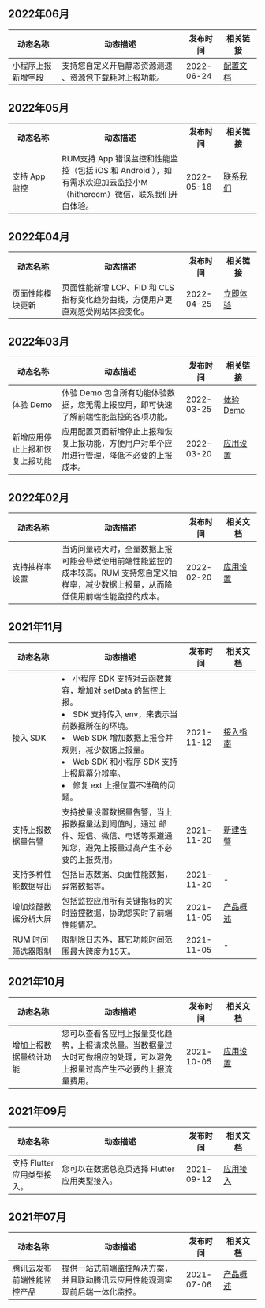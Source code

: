 ## 2022年06月
<table >
<thead>
<tr>
<th width="20%">动态名称</th>
<th width="50%">动态描述</th>
 <th width="15%">发布时间</th>  
<th width="15%">相关链接</th>
</tr>
</thead>
<tbody><tr>
<td>小程序上报新增字段</td>
<td >支持您自定义开启静态资源测速 、资源包下载耗时上报功能。</td>
 <td>2022-06-24</td> 
<td><a href="https://cloud.tencent.com/document/product/1464/58570">配置文档</a></td>
</tr>
 <tr>
</tbody></table>


## 2022年05月
<table >
<tr>
<th width="20%">动态名称</th>
<th width="50%">动态描述</th>
 <th width="15%">发布时间</th>  
<th width="15%">相关链接</th>
</tr>
<tr>
<td>支持 App 监控</td>
<td >RUM支持 App 错误监控和性能监控（包括 iOS 和 Android ），如有需求欢迎加云监控小M（hitherecm）微信，联系我们开白体验。</td>
 <td>2022-05-18</td> 
<td><a href="https://cloud.tencent.com/document/product/1464/59921">联系我们</a></td>
</tr>
</table>



## 2022年04月
<table >
<tr>
<th width="20%">动态名称</th>
<th width="50%">动态描述</th>
 <th width="15%">发布时间</th>  
<th width="15%">相关链接</th>
</tr>
<tr>
<td>页面性能模块更新</td>
<td >页面性能新增 LCP、FID 和 CLS 指标变化趋势曲线，方便用户更直观感受网站体验变化。</td>
 <td>2022-04-25</td> 
<td><a href="https://console.cloud.tencent.com/rum/web/performance">立即体验</a></td>
</tr>
 <tr>
</table>


## 2022年03月
<table >
<thead>
<tr>
<th width="20%">动态名称</th>
<th width="50%">动态描述</th>
 <th width="15%">发布时间</th>  
<th width="15%">相关链接</th>
</tr>
</thead>
<tbody><tr>
<td>体验 Demo</td>
<td >体验 Demo 包含所有功能体验数据，您无需上报应用，即可快速了解前端性能监控的各项功能。</td>
 <td>2022-03-25</td> 
<td><a href="https://console.cloud.tencent.com/rum/web/performance?PID=120000">体验 Demo</a></td>
</tr>
 <tr>
<td>新增应用停止上报和恢复上报功能</td>
<td >应用配置页面新增停止上报和恢复上报功能，方便用户对单个应用进行管理，降低不必要的上报成本。</td>
 <td>2022-03-20</td> 
<td><a href="https://cloud.tencent.com/document/product/1464/58146">应用设置</a></td>
</tr>
</tbody></table>



## 2022年02月
<table >
<thead>
<tr>
<th width="20%">动态名称</th>
<th width="50%">动态描述</th>
 <th width="15%">发布时间</th>  
<th width="15%">相关文档</th>
</tr>
</thead>
<tbody>
<tr>
<td>支持抽样率设置</td>
<td >当访问量较大时，全量数据上报可能会导致使用前端性能监控的成本较高。RUM 支持您自定义抽样率，减少数据上报量，从而降低使用前端性能监控的成本。</td>
 <td>2022-02-20</td> 
<td><a href="https://cloud.tencent.com/document/product/1464/58146">应用设置</a></td>
</tr>
</tbody></table>


## 2021年11月
<table >
<thead>
<tr>
<th width="20%">动态名称</th>
<th width="50%">动态描述</th>
 <th width="15%">发布时间</th>  
<th width="15%">相关文档</th>
</tr>
</thead>
<tbody>
<tr>
<td>接入 SDK</td>
<td ><li>小程序 SDK 支持对云函数兼容，增加对 setData 的监控上报。</li>
<li>SDK 支持传入 env，来表示当前数据所在的环境。</li>
<li>Web SDK 增加数据上报合并规则，减少数据上报量。</li>
<li> Web SDK 和小程序 SDK 支持上报屏幕分辨率。</li>
<li> 修复 ext 上报位置不准确的问题。</li></td>
 <td>2021-11-12</td> 
<td><a href="https://cloud.tencent.com/document/product/1464/58548">接入指南</a></td>
</tr>
<tr>
<td>支持上报数据量告警</td>
<td >支持按量设置数据量告警，当上报数据量达到阈值时，通过
邮件、短信、微信、电话等渠道通知您，避免上报量过高产生不必要的上报费用。</td>
 <td>2021-11-20</td> 
<td><a href="https://cloud.tencent.com/document/product/1464/59263">新建告警</a></td>
</tr>
<tr>
<td>支持多种性能数据导出</td>
<td >包括日志数据、页面性能数据，异常数据等。 </td>
 <td>2021-11-20</td> 
<td>-</td>
</tr>
<tr>
<td>增加炫酷数据分析大屏</td>
<td >包括监控应用所有关键指标的实时监控数据，协助您实时了前端性能情况。</td>
 <td>2021-11-05</td> 
<td><a href="https://cloud.tencent.com/document/product/1464/58130">产品概述</a></td>
</tr>
<tr>
<td>RUM 时间筛选器限制</td>
<td >限制除日志外，其它功能时间范围最大跨度为15天。</td>
 <td>2021-11-05</td> 
<td>-</td>
</tr>
</tbody></table>

## 2021年10月
<table >
<thead>
<tr>
<th width="20%">动态名称</th>
<th width="50%">动态描述</th>
 <th width="15%">发布时间</th>  
<th width="15%">相关文档</th>
</tr>
</thead>
<tbody><tr>
<td>增加上报数据量统计功能</td>
<td >您可以查看各应用上报量变化趋势，上报请求总量。当数据量过大时可做相应的处理，可以避免上报量过高产生不必要的上报流量费用。</td>
 <td>2021-10-05</td> 
<td><a href="https://cloud.tencent.com/document/product/1464/58146">应用设置</a></td>
</tr>
</tbody></table>


## 2021年09月
<table >
<thead>
<tr>
<th width="20%">动态名称</th>
<th width="50%">动态描述</th>
 <th width="15%">发布时间</th>  
<th width="15%">相关文档</th>
</tr>
</thead>
<tbody><tr>
<td>支持 Flutter 应用类型接入。</td>
<td >您可以在数据总览页选择 Flutter 应用类型接入。</td>
 <td>2021-09-12</td> 
<td><a href="https://cloud.tencent.com/document/product/1464/58145">应用接入</a></td>
</tr>
</tbody></table>


## 2021年07月

<table >
<thead>
<tr>
<th width="20%">动态名称</th>
<th width="50%">动态描述</th>
 <th width="15%">发布时间</th>  
<th width="15%">相关文档</th>
</tr>
</thead>
<tbody><tr>
<td>腾讯云发布前端性能监控产品</td>
<td >提供一站式前端监控解决方案，并且联动腾讯云应用性能观测实现前后端一体化监控。</td>
 <td>2021-07-06</td> 
<td><a href="https://cloud.tencent.com/document/product/1464/58130">产品概述</a></td>
</tr>
</tbody></table>
